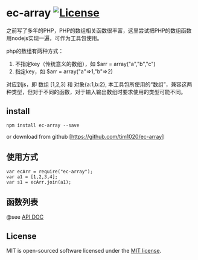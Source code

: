 # ec-array [![License](https://img.shields.io/badge/license-MIT-blue.svg)](http://opensource.org/licenses/MIT)

之前写了多年的PHP，PHP的数组相关函数很丰富，这里尝试把PHP的数组函数用nodejs实现一遍，可作为工具包使用。

php的数组有两种方式： 

1. 不指定key（传统意义的数组），如 $arr = array("a","b","c")
2. 指定key，如 $arr = array("a"=>1,"b"=>2)

对应到js，即 数组 [1,2,3] 和 对象{a:1,b:2}, 本工具包所使用的“数组”，兼容这两种类型，但对于不同的函数，对于输入输出数组时要求使用的类型可能不同。


## install

```
npm install ec-array --save
```

or download from github  [https://github.com/tim1020/ec-array]

## 使用方式

```
var ecArr = require("ec-array");
var a1 = [1,2,3,4];
var s1 = ecArr.join(a1);

```


## 函数列表

@see [API DOC](doc.md)


## License

MIT is open-sourced software licensed under the [MIT license](http://opensource.org/licenses/MIT).


